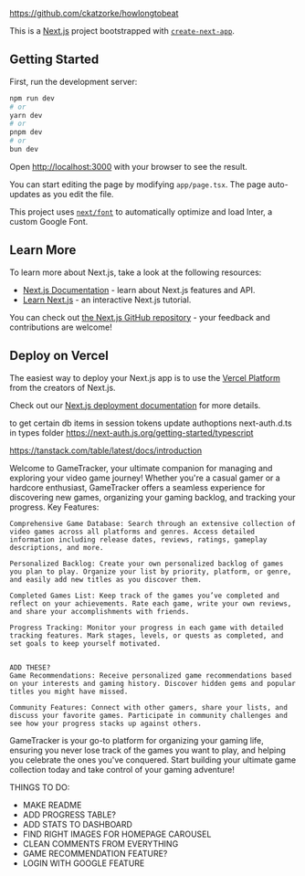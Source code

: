 https://github.com/ckatzorke/howlongtobeat

This is a [Next.js](https://nextjs.org/) project bootstrapped with [`create-next-app`](https://github.com/vercel/next.js/tree/canary/packages/create-next-app).

## Getting Started

First, run the development server:

```bash
npm run dev
# or
yarn dev
# or
pnpm dev
# or
bun dev
```

Open [http://localhost:3000](http://localhost:3000) with your browser to see the result.

You can start editing the page by modifying `app/page.tsx`. The page auto-updates as you edit the file.

This project uses [`next/font`](https://nextjs.org/docs/basic-features/font-optimization) to automatically optimize and load Inter, a custom Google Font.

## Learn More

To learn more about Next.js, take a look at the following resources:

- [Next.js Documentation](https://nextjs.org/docs) - learn about Next.js features and API.
- [Learn Next.js](https://nextjs.org/learn) - an interactive Next.js tutorial.

You can check out [the Next.js GitHub repository](https://github.com/vercel/next.js/) - your feedback and contributions are welcome!

## Deploy on Vercel

The easiest way to deploy your Next.js app is to use the [Vercel Platform](https://vercel.com/new?utm_medium=default-template&filter=next.js&utm_source=create-next-app&utm_campaign=create-next-app-readme) from the creators of Next.js.

Check out our [Next.js deployment documentation](https://nextjs.org/docs/deployment) for more details.

to get certain db items in session tokens update authoptions next-auth.d.ts in types folder
https://next-auth.js.org/getting-started/typescript

https://tanstack.com/table/latest/docs/introduction

Welcome to GameTracker, your ultimate companion for managing and exploring your video game journey! Whether you're a casual gamer or a hardcore enthusiast, GameTracker offers a seamless experience for discovering new games, organizing your gaming backlog, and tracking your progress.
Key Features:

    Comprehensive Game Database: Search through an extensive collection of video games across all platforms and genres. Access detailed information including release dates, reviews, ratings, gameplay descriptions, and more.

    Personalized Backlog: Create your own personalized backlog of games you plan to play. Organize your list by priority, platform, or genre, and easily add new titles as you discover them.

    Completed Games List: Keep track of the games you’ve completed and reflect on your achievements. Rate each game, write your own reviews, and share your accomplishments with friends.

    Progress Tracking: Monitor your progress in each game with detailed tracking features. Mark stages, levels, or quests as completed, and set goals to keep yourself motivated.


    ADD THESE?
    Game Recommendations: Receive personalized game recommendations based on your interests and gaming history. Discover hidden gems and popular titles you might have missed.

    Community Features: Connect with other gamers, share your lists, and discuss your favorite games. Participate in community challenges and see how your progress stacks up against others.

GameTracker is your go-to platform for organizing your gaming life, ensuring you never lose track of the games you want to play, and helping you celebrate the ones you've conquered. Start building your ultimate game collection today and take control of your gaming adventure!

THINGS TO DO:

- MAKE README
- ADD PROGRESS TABLE?
- ADD STATS TO DASHBOARD
- FIND RIGHT IMAGES FOR HOMEPAGE CAROUSEL
- CLEAN COMMENTS FROM EVERYTHING
- GAME RECOMMENDATION FEATURE?
- LOGIN WITH GOOGLE FEATURE
